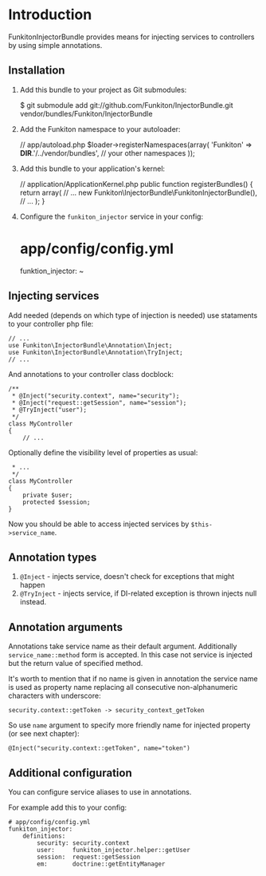 Introduction
============

FunkitonInjectorBundle provides means for injecting services to controllers by using simple annotations.

Installation
------------

  1. Add this bundle to your project as Git submodules:

        $ git submodule add git://github.com/Funkiton/InjectorBundle.git vendor/bundles/Funkiton/InjectorBundle

  2. Add the Funkiton namespace to your autoloader:

        // app/autoload.php
        $loader->registerNamespaces(array(
            'Funkiton' => __DIR__.'/../vendor/bundles',
            // your other namespaces
        ));

  3. Add this bundle to your application's kernel:

        // application/ApplicationKernel.php
        public function registerBundles()
        {
            return array(
                // ...
                new Funkiton\InjectorBundle\FunkitonInjectorBundle(),
                // ...
            );
        }

  4. Configure the `funkiton_injector` service in your config:

        # app/config/config.yml
        funktion_injector: ~


Injecting services
------------------------

Add needed (depends on which type of injection is needed) use stataments to your controller php file:

    // ...
    use Funkiton\InjectorBundle\Annotation\Inject;
    use Funkiton\InjectorBundle\Annotation\TryInject;
    // ...

And annotations to your controller class docblock:

    /**
     * @Inject("security.context", name="security");
     * @Inject("request::getSession", name="session");
     * @TryInject("user");
     */
    class MyController
    {
        // ...

Optionally define the visibility level of properties as usual:

     * ...
     */
    class MyController 
    {
        private $user;
        protected $session;
    }

Now you should be able to access injected services by ```$this->service_name```.


Annotation types
----------------

  1. ```@Inject``` - injects service, doesn't check for exceptions that might happen
  2. ```@TryInject``` - injects service, if DI-related exception is thrown injects null instead.


Annotation arguments
--------------------
Annotations take service name as their default argument. Additionally ```service_name::method```
form is accepted. In this case not service is injected but the return value of specified method.

It's worth to mention that if no name is given in annotation the service name is used as property
name replacing all consecutive non-alphanumeric characters with underscore:

    security.context::getToken -> security_context_getToken

So use ```name``` argument to specify more friendly name for injected property (or see next chapter):

    @Inject("security.context::getToken", name="token")


Additional configuration
------------------------

You can configure service aliases to use in annotations.

For example add this to your config:

    # app/config/config.yml
    funkiton_injector:
        definitions:
            security: security.context
            user:     funkiton_injector.helper::getUser
            session:  request::getSession
            em:       doctrine::getEntityManager

